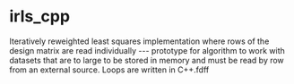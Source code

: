 # irls_cpp

Iteratively reweighted least squares implementation where rows of the design matrix are read individually --- prototype for algorithm to work with datasets that are to large to be stored in memory and must be read by row from an external source. Loops are written in C++.fdff